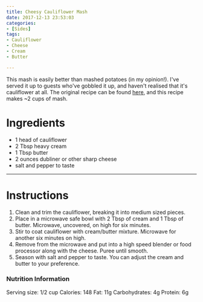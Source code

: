 ```yaml
---
title: Cheesy Cauliflower Mash
date: 2017-12-13 23:53:03
categories:
- [Sides]
tags:
- Cauliflower
- Cheese
- Cream
- Butter

---
```


This mash is easily better than mashed potatoes (in my opinion!). I've served it up to guests who've gobbled it up, and haven't realised that it's cauliflower at all. The original recipe can be found [here](https://www.ibreatheimhungry.com/better-than-potatoes-cheesy-cauliflower/), and this recipe makes ~2 cups of mash. 

<!--more-->


# Ingredients
- 1 head of cauliflower
- 2 Tbsp heavy cream
- 1 Tbsp butter
- 2 ounces dubliner or other sharp cheese
- salt and pepper to taste

---

# Instructions
1. Clean and trim the cauliflower, breaking it into medium sized pieces. 
2. Place in a microwave safe bowl with 2 Tbsp of cream and 1 Tbsp of butter. Microwave, uncovered, on high for six minutes. 
3. Stir to coat cauliflower with cream/butter mixture. Microwave for another six minutes on high.
4. Remove from the microwave and put into a high speed blender or food processor along with the cheese. Puree until smooth.
5. Season with salt and pepper to taste. You can adjust the cream and butter to your preference.


### Nutrition Information
Serving size: 1/2 cup 
Calories: 148 
Fat: 11g 
Carbohydrates: 4g 
Protein: 6g
